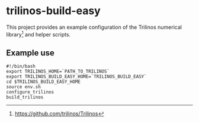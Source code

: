 # trilinos-build-easy

This project provides an example configuration of the Trilinos numerical library[^1] and helper scripts.

## Example use
```
#!/bin/bash
export TRILINOS_HOME=`PATH_TO_TRILINOS`
export TRILINOS_BUILD_EASY_HOME=`TRILINOS_BUILD_EASY`
cd $TRILINOS_BUILD_EASY_HOME
source env.sh
configure_trilinos
build_trilinos
```
[^1]: https://github.com/trilinos/Trilinos
